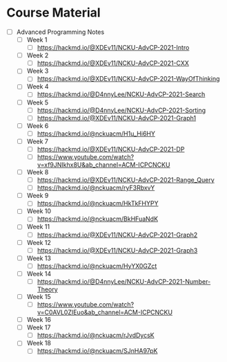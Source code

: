 # Course Material
- [ ] Advanced Programming Notes 
  - [ ] Week 1
    - [ ] https://hackmd.io/@XDEv11/NCKU-AdvCP-2021-Intro
  - [ ] Week 2
    - [ ] https://hackmd.io/@XDEv11/NCKU-AdvCP-2021-CXX
  - [ ] Week 3
    - [ ] https://hackmd.io/@XDEv11/NCKU-AdvCP-2021-WayOfThinking
  - [ ] Week 4
    - [ ] https://hackmd.io/@D4nnyLee/NCKU-AdvCP-2021-Search
  - [ ] Week 5
    - [ ] https://hackmd.io/@D4nnyLee/NCKU-AdvCP-2021-Sorting
    - [ ] https://hackmd.io/@XDEv11/NCKU-AdvCP-2021-Graph1
  - [ ] Week 6
    - [ ] https://hackmd.io/@nckuacm/H1u_Hi6HY
  - [ ] Week 7
    - [ ] https://hackmd.io/@XDEv11/NCKU-AdvCP-2021-DP
    - [ ] https://www.youtube.com/watch?v=xf9JNIkhx8U&ab_channel=ACM-ICPCNCKU
  - [ ] Week 8
    - [ ] https://hackmd.io/@XDEv11/NCKU-AdvCP-2021-Range_Query
    - [ ] https://hackmd.io/@nckuacm/ryF3RbxvY
  - [ ] Week 9
    - [ ] https://hackmd.io/@nckuacm/HkTkFHYPY
  - [ ] Week 10
    - [ ] https://hackmd.io/@nckuacm/BkHFuaNdK
  - [ ] Week 11
    - [ ] https://hackmd.io/@XDEv11/NCKU-AdvCP-2021-Graph2
  - [ ] Week 12
    - [ ] https://hackmd.io/@XDEv11/NCKU-AdvCP-2021-Graph3
  - [ ] Week 13
    - [ ] https://hackmd.io/@nckuacm/HyYX0GZct
  - [ ] Week 14
    - [ ] https://hackmd.io/@D4nnyLee/NCKU-AdvCP-2021-Number-Theory
  - [ ] Week 15
    - [ ] https://www.youtube.com/watch?v=C0AVL0ZIEuo&ab_channel=ACM-ICPCNCKU
  - [ ] Week 16
  - [ ] Week 17
    - [ ] https://hackmd.io/@nckuacm/rJvdDycsK
  - [ ] Week 18
    - [ ] https://hackmd.io/@nckuacm/SJnHA97pK
